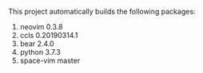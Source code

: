 
This project automatically builds the following packages:

1. neovim 0.3.8
2. ccls 0.20190314.1
3. bear 2.4.0
4. python 3.7.3
5. space-vim master
